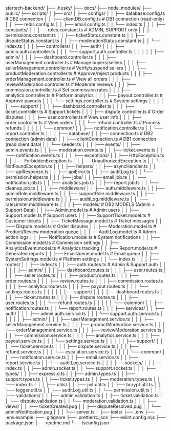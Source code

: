 startech-backend/
├── .husky/
├── docs/
├── node_modules/
├── public/
├── scripts/
│
├── src/
│   ├── configs/
│   │   ├── database.config.ts      # DB2 connection
│   │   ├── clientDB.config.ts      # DB1 connection (read-only)
│   │   ├── redis.config.ts
│   │   ├── email.config.ts
│   │   └── index.ts
│   │
│   ├── constants/
│   │   ├── roles.constant.ts       # ADMIN, SUPPORT only
│   │   ├── permissions.constant.ts
│   │   ├── ticketStatus.constant.ts
│   │   ├── disputeStatus.constant.ts
│   │   ├── moderationStatus.constant.ts
│   │   └── index.ts
│   │
│   ├── controllers/
│   │   ├── auth/
│   │   │   ├── admin.auth.controller.ts
│   │   │   └── support.auth.controller.ts
│   │   │
│   │   ├── admin/
│   │   │   ├── dashboard.controller.ts
│   │   │   ├── userManagement.controller.ts      # Manage buyers/sellers
│   │   │   ├── sellerManagement.controller.ts    # Verify/suspend sellers
│   │   │   ├── productModeration.controller.ts   # Approve/reject products
│   │   │   ├── orderManagement.controller.ts     # View all orders
│   │   │   ├── reviewModeration.controller.ts    # Moderate reviews
│   │   │   ├── commission.controller.ts          # Set commission rates
│   │   │   ├── analytics.controller.ts           # Platform analytics
│   │   │   ├── payout.controller.ts              # Approve payouts
│   │   │   └── settings.controller.ts            # System settings
│   │   │
│   │   ├── support/
│   │   │   ├── dashboard.controller.ts
│   │   │   ├── ticket.controller.ts              # Support tickets
│   │   │   ├── dispute.controller.ts             # Order disputes
│   │   │   ├── user.controller.ts                # View user info
│   │   │   ├── order.controller.ts               # View orders
│   │   │   └── refund.controller.ts              # Process refunds
│   │   │
│   │   └── common/
│   │       ├── notification.controller.ts
│   │       └── report.controller.ts
│   │
│   ├── database/
│   │   ├── connection.ts           # DB2 connection (admin data)
│   │   ├── clientConnection.ts     # DB1 connection (read client data)
│   │   └── seeder.ts
│   │
│   ├── events/
│   │   ├── admin.events.ts
│   │   ├── moderation.events.ts
│   │   ├── ticket.events.ts
│   │   └── notification.events.ts
│   │
│   ├── exceptions/
│   │   ├── HttpException.ts
│   │   ├── ForbiddenException.ts
│   │   ├── UnauthorizedException.ts
│   │   └── NotFoundException.ts
│   │
│   ├── helpers/
│   │   ├── asyncHandler.ts
│   │   ├── apiResponse.ts
│   │   ├── apiError.ts
│   │   ├── auditLog.ts
│   │   └── permission.helper.ts
│   │
│   ├── jobs/
│   │   ├── email.job.ts
│   │   ├── notification.job.ts
│   │   ├── analytics.job.ts
│   │   ├── report.job.ts
│   │   └── cleanup.job.ts
│   │
│   ├── middleware/
│   │   ├── auth.middleware.ts
│   │   ├── adminRole.middleware.ts
│   │   ├── supportRole.middleware.ts
│   │   ├── permission.middleware.ts
│   │   ├── auditLog.middleware.ts
│   │   └── rateLimiter.middleware.ts
│   │
│   ├── models/                     # DB2 MODELS (Admin + Support Data)
│   │   ├── Admin.model.ts          # Admin users
│   │   ├── Support.model.ts        # Support users
│   │   ├── SupportTicket.model.ts  # Customer tickets
│   │   ├── TicketMessage.model.ts  # Ticket messages
│   │   ├── Dispute.model.ts        # Order disputes
│   │   ├── Moderation.model.ts     # Product/Review moderation queue
│   │   ├── AuditLog.model.ts       # Admin action logs
│   │   ├── Notification.model.ts   # System notifications
│   │   ├── Commission.model.ts     # Commission settings
│   │   ├── AnalyticsEvent.model.ts # Analytics tracking
│   │   ├── Report.model.ts         # Generated reports
│   │   ├── EmailQueue.model.ts     # Email queue
│   │   ├── SystemSettings.model.ts # Platform settings
│   │   └── index.ts
│   │
│   ├── routes/
│   │   ├── index.ts
│   │   ├── auth.routes.ts          # Admin & Support auth
│   │   │
│   │   ├── admin/
│   │   │   ├── dashboard.routes.ts
│   │   │   ├── user.routes.ts
│   │   │   ├── seller.routes.ts
│   │   │   ├── product.routes.ts
│   │   │   ├── order.routes.ts
│   │   │   ├── review.routes.ts
│   │   │   ├── commission.routes.ts
│   │   │   ├── analytics.routes.ts
│   │   │   ├── payout.routes.ts
│   │   │   └── settings.routes.ts
│   │   │
│   │   ├── support/
│   │   │   ├── dashboard.routes.ts
│   │   │   ├── ticket.routes.ts
│   │   │   ├── dispute.routes.ts
│   │   │   ├── user.routes.ts
│   │   │   └── refund.routes.ts
│   │   │
│   │   └── common/
│   │       ├── notification.routes.ts
│   │       └── report.routes.ts
│   │
│   ├── services/
│   │   ├── auth/
│   │   │   ├── admin.auth.service.ts
│   │   │   └── support.auth.service.ts
│   │   │
│   │   ├── admin/
│   │   │   ├── userManagement.service.ts
│   │   │   ├── sellerManagement.service.ts
│   │   │   ├── productModeration.service.ts
│   │   │   ├── orderManagement.service.ts
│   │   │   ├── reviewModeration.service.ts
│   │   │   ├── commission.service.ts
│   │   │   ├── analytics.service.ts
│   │   │   ├── payout.service.ts
│   │   │   └── settings.service.ts
│   │   │
│   │   ├── support/
│   │   │   ├── ticket.service.ts
│   │   │   ├── dispute.service.ts
│   │   │   ├── refund.service.ts
│   │   │   └── escalation.service.ts
│   │   │
│   │   └── common/
│   │       ├── notification.service.ts
│   │       ├── email.service.ts
│   │       ├── report.service.ts
│   │       └── auditLog.service.ts
│   │
│   ├── sockets/
│   │   ├── index.ts
│   │   ├── admin.socket.ts
│   │   └── support.socket.ts
│   │
│   ├── types/
│   │   ├── express.d.ts
│   │   ├── admin.types.ts
│   │   ├── support.types.ts
│   │   ├── ticket.types.ts
│   │   ├── moderation.types.ts
│   │   └── index.ts
│   │
│   ├── utils/
│   │   ├── jwt.util.ts
│   │   ├── bcrypt.util.ts
│   │   ├── logger.util.ts
│   │   ├── auditLog.util.ts
│   │   └── permission.util.ts
│   │
│   ├── validations/
│   │   ├── admin.validation.ts
│   │   ├── ticket.validation.ts
│   │   ├── dispute.validation.ts
│   │   └── moderation.validation.ts
│   │
│   ├── views/
│   │   ├── ticketCreated.pug
│   │   ├── disputeResolved.pug
│   │   └── adminNotification.pug
│   │
│   └── server.ts
│
├── tests/
├── .env
├── .env.example
├── .gitignore
├── .prettierrc.json
├── eslint.config.mjs
├── package.json
├── readme.md
└── tsconfig.json